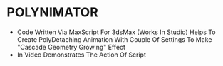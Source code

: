 # POLYNIMATOR
- Code Written Via MaxScript For 3dsMax (Works In Studio) Helps To Create PolyDetaching Animation With Couple Of Settings To Make "Cascade Geometry Growing" Effect  
- In Video Demonstrates The Action Of Script

